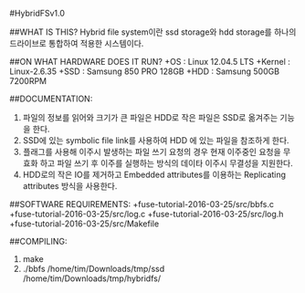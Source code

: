#HybridFSv1.0

##WHAT IS THIS?
   Hybrid file system이란 ssd storage와 hdd storage를 하나의 드라이브로 통합하여 적용한 시스템이다.

##ON WHAT HARDWARE DOES IT RUN?
   +OS : Linux 12.04.5 LTS
   +Kernel : Linux-2.6.35
   +SSD : Samsung 850 PRO 128GB
   +HDD : Samsung 500GB 7200RPM

##DOCUMENTATION:
   1. 파일의 정보를 읽어와 크기가 큰 파일은 HDD로 작은 파일은 SSD로 옮겨주는 기능을 한다.
   2. SSD에 있는 symbolic file link를 사용하여 HDD 에 있는 파일을 참조하게 한다.
   3. 플래그를 사용해 이주시 발생하는 파일 쓰기 요청의 경우 현재 이주중인 요청을 무효화 하고 파일 쓰기 후 이주를 실행하는 방식의 데이타 이주시 무결성을 지원한다.
   4. HDD로의 작은 IO를 제거하고 Embedded attributes를 이용하는 Replicating attributes 방식을 사용한다.

##SOFTWARE REQUIREMENTS:
   +fuse-tutorial-2016-03-25/src/bbfs.c
   +fuse-tutorial-2016-03-25/src/log.c
   +fuse-tutorial-2016-03-25/src/log.h
   +fuse-tutorial-2016-03-25/src/Makefile

##COMPILING:
   1. make
   2. ./bbfs /home/tim/Downloads/tmp/ssd /home/tim/Downloads/tmp/hybridfs/
